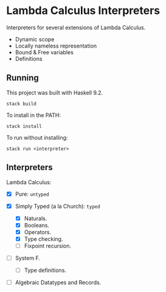 # Lambda Calculus Interpreters

Interpreters for several extensions of Lambda Calculus.

- Dynamic scope
- Locally nameless representation
- Bound & Free variables
- Definitions

## Running

This project was built with Haskell 9.2.

```shell
stack build
```

To install in the PATH:

```shell
stack install
```

To run without installing:

```shell
stack run <interpreter>
```

## Interpreters

Lambda Calculus:

- [x] Pure: `untyped`
- [x] Simply Typed (a la Church): `typed`
  - [x] Naturals.
  - [x] Booleans.
  - [x] Operators.
  - [x] Type checking.
  - [ ] Fixpoint recursion.
- [ ] System F.
  - [ ] Type definitions.
- [ ] Algebraic Datatypes and Records.

